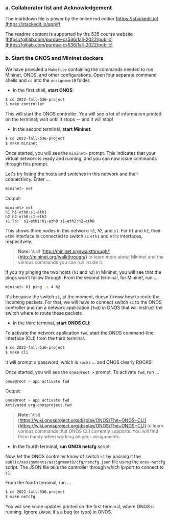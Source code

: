 ### a. Collaborator list and Acknowledgement

The markdown file is power by the online md editior [https://stackedit.io](https://stackedit.io/app#) 

The readme content is supported by the 535 course website [https://gitlab.com/purdue-cs536/fall-2022/public](https://gitlab.com/purdue-cs536/fall-2022/public)

### b. Start the ONOS and Mininet dockers

We have provided a `Makefile` containing the commands needed to run Mininet, ONOS, and other configurations. Open four separate command shells and `cd` into the `assignment0` folder.

* In the first shell, **start ONOS**:

```sh
$ cd 2022-fall-536-project
$ make controller
```

This will start the ONOS controller. You will see a lot of information printed on the terminal; wait until it stops -- and it will stop!

* In the second terminal, **start Mininet**:

```sh
$ cd 2022-fall-536-project
$ make mininet
```

Once started, you will see the `mininet>` prompt. This indicates that your virtual network is ready and running, and you can now issue commands through this prompt.

Let's try listing the hosts and switches in this network and their connectivity. Enter ...

```sh
mininet> net
```

Output:
```
mininet> net
h1 h1-eth0:s1-eth1
h2 h2-eth0:s1-eth2
s1 lo:  s1-eth1:h1-eth0 s1-eth2:h2-eth0
```

This shows three nodes in this network: `h1`, `h2`, and `s1`. For `h1` and `h2`, their `eth0` interface is connected to switch `s1` `eth1` and `eth2` interfaces, respecitvely.

> **Note:** Visit [http://mininet.org/walkthrough/](http://mininet.org/walkthrough/) to learn more about Mininet and the various commands you can run inside it.

If you try pinging the two hosts (`h1` and `h2`) in Mininet, you will see that the pings won't follow through. From the second terminal, for Mininet, run ...

```sh
mininet> h1 ping -c 4 h2
```

It's because the switch `s1`, at the moment, doesn't know how to route the incoming packets. For that, we will have to connect switch `s1` to the ONOS controller and run a network application (`fwd`) in ONOS that will instruct the switch where to route these packets.

* In the third terminal, **start ONOS CLI**:

To activate the network application `fwd`, start the ONOS command-line interface (CLI) from the third terminal.

```sh
$ cd 2022-fall-536-project
$ make cli 
```

It will prompt a password, which is `rocks` ... and ONOS clearly ROCKS!

Once started, you will see the `onos@root >` prompt. To activate `fwd`, run ...

```sh
onos@root > app activate fwd
```

Output:
``` sh
onos@root > app activate fwd
Activated org.onosproject.fwd
```

> **Note:** Visit [https://wiki.onosproject.org/display/ONOS/The+ONOS+CLI](https://wiki.onosproject.org/display/ONOS/The+ONOS+CLI) to learn various commands that ONOS CLI currently supports. You will find them handy when working on your assignments.

* In the fourth terminal, **run ONOS netcfg** script:

Now, let the ONOS controller know of switch `s1` by passing it the `public/assignments/assignment0/cfg/netcfg.json` file using the `onos-netcfg` script. The JSON file tells the controller through which ip:port to connect to `s1`.

From the fourth terminal, run ...

```sh
$ cd 2022-fall-536-project
$ make netcfg
```

You will see some updates printed on the first terminal, where ONOS is running. Ignore `ERROR`; it's a bug (or typo) in ONOS.